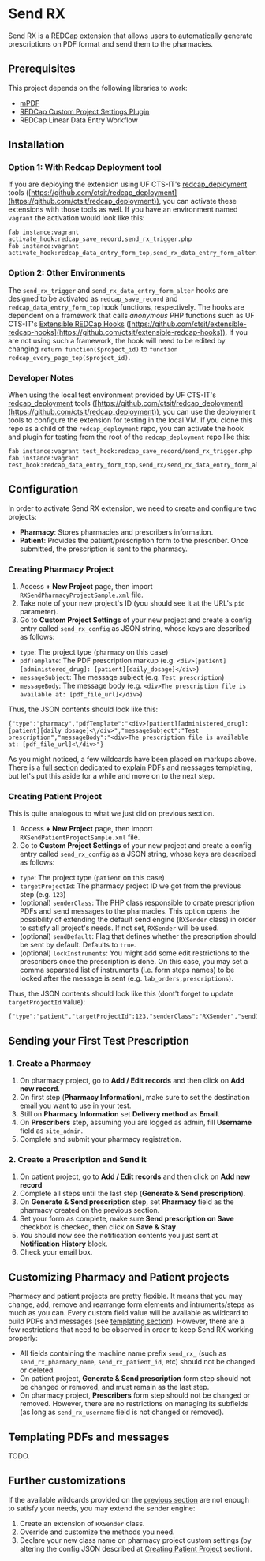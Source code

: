 # Send RX

Send RX is a REDCap extension that allows users to automatically generate prescriptions on PDF format and send them to the pharmacies.

## Prerequisites

This project depends on the following libraries to work:
- [mPDF](https://github.com/mpdf/mpdf)
- [REDCap Custom Project Settings Plugin](https://github.com/ctsit/custom_project_settings)
- REDCap Linear Data Entry Workflow

## Installation

### Option 1: With Redcap Deployment tool

If you are deploying the extension using UF CTS-IT's [redcap_deployment](https://github.com/ctsit/redcap_deployment) tools ([https://github.com/ctsit/redcap_deployment](https://github.com/ctsit/redcap_deployment)), you can activate these extensions with those tools as well. If you have an environment named `vagrant` the activation would look like this:

```
fab instance:vagrant activate_hook:redcap_save_record,send_rx_trigger.php
fab instance:vagrant activate_hook:redcap_data_entry_form_top,send_rx_data_entry_form_alter.php
```

### Option 2: Other Environments

The `send_rx_trigger` and `send_rx_data_entry_form_alter` hooks are designed to be activated as `redcap_save_record` and `redcap_data_entry_form_top` hook functions, respectively. The hooks are dependent on a framework that calls _anonymous_ PHP functions such as UF CTS-IT's [Extensible REDCap Hooks](https://github.com/ctsit/extensible-redcap-hooks) ([https://github.com/ctsit/extensible-redcap-hooks](https://github.com/ctsit/extensible-redcap-hooks)). If you are not using such a framework, the hook will need to be edited by changing `return function($project_id)` to `function redcap_every_page_top($project_id)`.

### Developer Notes

When using the local test environment provided by UF CTS-IT's [redcap_deployment](https://github.com/ctsit/redcap_deployment) tools ([https://github.com/ctsit/redcap_deployment](https://github.com/ctsit/redcap_deployment)), you can use the deployment tools to configure the extension for testing in the local VM. If you clone this repo as a child of the `redcap_deployment` repo, you can activate the hook and plugin for testing from the root of the `redcap_deployment` repo like this:

```
fab instance:vagrant test_hook:redcap_save_record/send_rx_trigger.php
fab instance:vagrant test_hook:redcap_data_entry_form_top,send_rx/send_rx_data_entry_form_alter.php
```

## Configuration

In order to activate Send RX extension, we need to create and configure two projects:
- **Pharmacy**: Stores pharmacies and prescribers information.
- **Patient**: Provides the patient/prescription form to the prescriber. Once submitted, the prescription is sent to the pharmacy.

### Creating Pharmacy Project
1. Access **+ New Project** page, then import `RXSendPharmacyProjectSample.xml` file.
2. Take note of your new project's ID (you should see it at the URL's `pid` parameter).
3. Go to **Custom Project Settings** of your new project and create a config entry called `send_rx_config` as JSON string, whose keys are described as follows:
- `type`: The project type (`pharmacy` on this case)
- `pdfTemplate`: The PDF prescription markup (e.g. `<div>[patient][administered_drug]: [patient][daily_dosage]</div>`)
- `messageSubject`: The message subject (e.g. `Test prescription`)
- `messageBody`: The message body (e.g. `<div>The prescription file is available at: [pdf_file_url]</div>`)

Thus, the JSON contents should look like this:
```
{"type":"pharmacy","pdfTemplate":"<div>[patient][administered_drug]: [patient][daily_dosage]<\/div>","messageSubject":"Test prescription","messageBody":"<div>The prescription file is available at: [pdf_file_url]<\/div>"}
```

As you might noticed, a few wildcards have been placed on markups above. There is a [full section](#templating-pdfs-and-messages) dedicated to explain PDFs and messages templating, but let's put this aside for a while and move on to the next step.

### Creating Patient Project
This is quite analogous to what we just did on previous section.

1. Access **+ New Project** page, then import `RXSendPatientProjectSample.xml` file.
2. Go to **Custom Project Settings** of your new project and create a config entry called `send_rx_config` as a JSON string, whose keys are described as follows:
- `type`: The project type (`patient` on this case)
- `targetProjectId`: The pharmacy project ID we got from the previous step (e.g. `123`)
- (optional) `senderClass`: The PHP class responsible to create prescription PDFs and send messages to the pharmacies. This option opens the possibility of extending the default send engine (`RXSender` class) in order to satisfy all project's needs. If not set, `RXSender` will be used.
- (optional) `sendDefault`: Flag that defines whether the prescription should be sent by default. Defaults to `true`.
- (optional) `lockInstruments`: You might add some edit restrictions to the prescribers once the prescription is done. On this case, you may set a comma separated list of instruments (i.e. form steps names) to be locked after the message is sent (e.g. `lab_orders,prescriptions`).

Thus, the JSON contents should look like this (dont't forget to update `targetProjectId` value):
```
{"type":"patient","targetProjectId":123,"senderClass":"RXSender","sendDefault":true,"lockInstruments":"lab_orders,prescription"}
```

## Sending your First Test Prescription

### 1. Create a Pharmacy
1. On pharmacy project, go to **Add / Edit records** and then click on **Add new record**.
2. On first step (**Pharmacy Information**), make sure to set the destination email you want to use in your test.
3. Still on **Pharmacy Information** set **Delivery method** as **Email**.
4. On **Prescribers** step, assuming you are logged as admin, fill **Username** field as `site_admin`.
5. Complete and submit your pharmacy registration.

### 2. Create a Prescription and Send it
1. On patient project, go to **Add / Edit records** and then click on **Add new record**
2. Complete all steps until the last step (**Generate & Send prescription**).
3. On **Generate & Send prescription** step, set **Pharmacy** field as the pharmacy created on the previous section.
4. Set your form as complete, make sure **Send prescription on Save** checkbox is checked, then click on **Save & Stay**
5. You should now see the notification contents you just sent at **Notification History** block.
6. Check your email box.

## Customizing Pharmacy and Patient projects

Pharmacy and patient projects are pretty flexible. It means that you may change, add, remove and rearrange form elements and intruments/steps as much as you can. Every custom field value will be available as wildcard to build PDFs and messages (see [templating section](#templating-pdfs-and-messages)). However, there are a few restrictions that need to be observed in order to keep Send RX working properly:
- All fields containing the machine name prefix `send_rx_` (such as `send_rx_pharmacy_name`, `send_rx_patient_id`, etc) should not be changed or deleted.
- On patient project, **Generate & Send prescription** form step should not be changed or removed, and must remain as the last step.
- On pharmacy project, **Prescribers** form step should not be changed or removed. However, there are no restrictions on managing its subfields (as long as `send_rx_username` field is not changed or removed).

## Templating PDFs and messages
TODO.

## Further customizations

If the available wildcards provided on the [previous section]('#customizing-pdfs-and-messages') are not enough to satisfy your needs, you may extend the sender engine:
1. Create an extension of `RXSender` class.
2. Override and customize the methods you need.
3. Declare your new class name on pharmacy project custom settings (by altering the config JSON described at [Creating Patient Project](#creating-patient-project) section).
